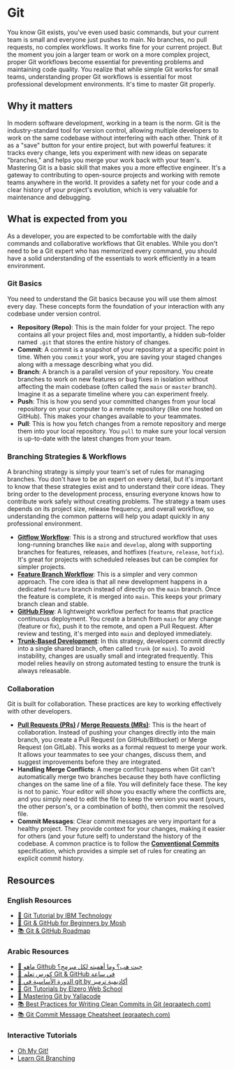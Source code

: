 # Git

You know Git exists, you've even used basic commands, but your current team is small and everyone just pushes to main. No branches, no pull requests, no complex workflows. It works fine for your current project. But the moment you join a larger team or work on a more complex project, proper Git workflows become essential for preventing problems and maintaining code quality. You realize that while simple Git works for small teams, understanding proper Git workflows is essential for most professional development environments. It's time to master Git properly.

## Why it matters

In modern software development, working in a team is the norm. Git is the industry-standard tool for version control, allowing multiple developers to work on the same codebase without interfering with each other. Think of it as a "save" button for your entire project, but with powerful features: it tracks every change, lets you experiment with new ideas on separate "branches," and helps you merge your work back with your team's. Mastering Git is a basic skill that makes you a more effective engineer. It's a gateway to contributing to open-source projects and working with remote teams anywhere in the world. It provides a safety net for your code and a clear history of your project's evolution, which is very valuable for maintenance and debugging.

## What is expected from you

As a developer, you are expected to be comfortable with the daily commands and collaborative workflows that Git enables. While you don't need to be a Git expert who has memorized every command, you should have a solid understanding of the essentials to work efficiently in a team environment.

### Git Basics

You need to understand the Git basics because you will use them almost every day. These concepts form the foundation of your interaction with any codebase under version control.

- **Repository (Repo)**: This is the main folder for your project. The repo contains all your project files and, most importantly, a hidden sub-folder named `.git` that stores the entire history of changes.
- **Commit**: A commit is a snapshot of your repository at a specific point in time. When you `commit` your work, you are saving your staged changes along with a message describing what you did.
- **Branch**: A branch is a parallel version of your repository. You create branches to work on new features or bug fixes in isolation without affecting the main codebase (often called the `main` or `master` branch). Imagine it as a separate timeline where you can experiment freely.
- **Push**: This is how you send your committed changes from your local repository on your computer to a remote repository (like one hosted on GitHub). This makes your changes available to your teammates.
- **Pull**: This is how you fetch changes from a remote repository and merge them into your local repository. You `pull` to make sure your local version is up-to-date with the latest changes from your team.

### Branching Strategies & Workflows

A branching strategy is simply your team's set of rules for managing branches. You don't have to be an expert on every detail, but it's important to know that these strategies exist and to understand their core ideas. They bring order to the development process, ensuring everyone knows how to contribute work safely without creating problems. The strategy a team uses depends on its project size, release frequency, and overall workflow, so understanding the common patterns will help you adapt quickly in any professional environment.

- **[Gitflow Workflow](https://www.atlassian.com/git/tutorials/comparing-workflows/gitflow-workflow)**: This is a strong and structured workflow that uses long-running branches like `main` and `develop`, along with supporting branches for features, releases, and hotfixes (`feature`, `release`, `hotfix`). It's great for projects with scheduled releases but can be complex for simpler projects.
- **[Feature Branch Workflow](https://www.atlassian.com/git/tutorials/comparing-workflows/feature-branch-workflow)**: This is a simpler and very common approach. The core idea is that all new development happens in a dedicated `feature` branch instead of directly on the `main` branch. Once the feature is complete, it is merged into `main`. This keeps your primary branch clean and stable.
- **[GitHub Flow](https://docs.github.com/en/get-started/quickstart/github-flow)**: A lightweight workflow perfect for teams that practice continuous deployment. You create a branch from `main` for any change (feature or fix), push it to the remote, and open a Pull Request. After review and testing, it's merged into `main` and deployed immediately.
- **[Trunk-Based Development](https://trunkbaseddevelopment.com/)**: In this strategy, developers commit directly into a single shared branch, often called `trunk` (or `main`). To avoid instability, changes are usually small and integrated frequently. This model relies heavily on strong automated testing to ensure the trunk is always releasable.

### Collaboration

Git is built for collaboration. These practices are key to working effectively with other developers.

- **[Pull Requests (PRs)](https://docs.github.com/en/pull-requests/collaborating-with-pull-requests/proposing-changes-to-your-work-with-pull-requests/about-pull-requests) / [Merge Requests (MRs)](https://docs.gitlab.com/user/project/merge_requests/)**: This is the heart of collaboration. Instead of pushing your changes directly into the main branch, you create a Pull Request (on GitHub/Bitbucket) or Merge Request (on GitLab). This works as a formal request to merge your work. It allows your teammates to see your changes, discuss them, and suggest improvements before they are integrated.
- **Handling Merge Conflicts**: A merge conflict happens when Git can't automatically merge two branches because they both have conflicting changes on the same line of a file. You will definitely face these. The key is not to panic. Your editor will show you exactly where the conflicts are, and you simply need to edit the file to keep the version you want (yours, the other person's, or a combination of both), then commit the resolved file.
- **Commit Messages**: Clear commit messages are very important for a healthy project. They provide context for your changes, making it easier for others (and your future self) to understand the history of the codebase. A common practice is to follow the **[Conventional Commits](https://www.conventionalcommits.org/en/v1.0.0/)** specification, which provides a simple set of rules for creating an explicit commit history.

## Resources

### English Resources

- [🎥 Git Tutorial by IBM Technology](https://www.youtube.com/watch?v=wpISo9TNjfU&ab_channel=IBMTechnology)
- [🎥 Git & GitHub for Beginners by Mosh](https://www.youtube.com/watch?v=8JJ101D3knE&ab_channel=ProgrammingwithMosh)
- [📚 Git & GitHub Roadmap](https://roadmap.sh/git-github)

### Arabic Resources

- [🎥 ماهو Github جيت هب؟ وما أهميته لكل مبرمج؟](https://youtu.be/PsXDzwBW2Ls?si=hK_rA1NGhTdJc533)
- [🎥 كورس تعلم Git & GitHub في ساعة](https://youtu.be/fDkR0TDR9dI?si=Y2ZPKHev0nnWd-ur)
- [🎥 الدورة الأساسية في git by أكاديمية ترميز](https://www.youtube.com/playlist?list=PLYyqC4bNbCIeCHLTRtwdLpQvle_zIavZ-)
- [🎥 Git Tutorials by Elzero Web School](https://www.youtube.com/playlist?list=PLDoPjvoNmBAw4eOj58MZPakHjaO3frVMF)
- [🎥 Mastering Git by Yallacode](https://youtube.com/playlist?list=PLtxOBbrOOPH4zeJLOdRNrP4pGft2IfMgo&si=FUgSZpw76wrnNZbM)
- [📚 Best Practices for Writing Clean Commits in Git (eqraatech.com)](https://eqraatech.com/best-practices-for-writing-clean-commits-in-git/)
- [📚 Git Commit Message Cheatsheet (eqraatech.com)](https://eqraatech.com/git-commit-message-cheatsheet/)

### Interactive Tutorials

- [Oh My Git!](https://ohmygit.org/)
- [Learn Git Branching](https://learngitbranching.js.org/)
